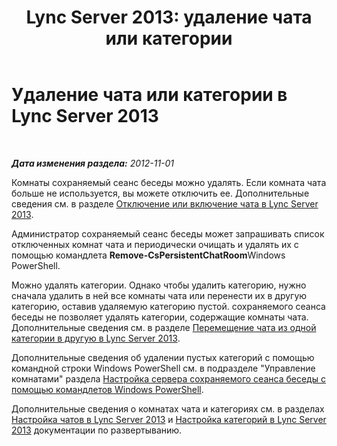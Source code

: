 ﻿---
title: 'Lync Server 2013: удаление чата или категории'
TOCTitle: Удаление чата или категории
ms:assetid: adccb869-0015-4eba-ac73-718bac7843b5
ms:mtpsurl: https://technet.microsoft.com/ru-ru/library/JJ215881(v=OCS.15)
ms:contentKeyID: 49310857
ms.date: 05/19/2016
mtps_version: v=OCS.15
ms.translationtype: HT
---

# Удаление чата или категории в Lync Server 2013

 

_**Дата изменения раздела:** 2012-11-01_

Комнаты сохраняемый сеанс беседы можно удалять. Если комната чата больше не используется, вы можете отключить ее. Дополнительные сведения см. в разделе [Отключение или включение чата в Lync Server 2013](lync-server-2013-disabling-or-enabling-a-chat-room.md).

Администратор сохраняемый сеанс беседы может запрашивать список отключенных комнат чата и периодически очищать и удалять их с помощью командлета **Remove-CsPersistentChatRoom**Windows PowerShell.

Можно удалять категории. Однако чтобы удалить категорию, нужно сначала удалить в ней все комнаты чата или перенести их в другую категорию, оставив удаляемую категорию пустой. сохраняемого сеанса беседы не позволяет удалять категории, содержащие комнаты чата. Дополнительные сведения см. в разделе [Перемещение чата из одной категории в другую в Lync Server 2013](lync-server-2013-moving-a-chat-room-from-one-category-to-another.md).

Дополнительные сведения об удалении пустых категорий с помощью командной строки Windows PowerShell см. в подразделе "Управление комнатами" раздела [Настройка сервера сохраняемого сеанса беседы с помощью командлетов Windows PowerShell](configuring-persistent-chat-server-by-using-windows-powershell-cmdlets.md).

Дополнительные сведения о комнатах чата и категориях см. в разделах [Настройка чатов в Lync Server 2013](lync-server-2013-configure-rooms.md) и [Настройка категорий в Lync Server 2013](lync-server-2013-configure-categories.md) документации по развертыванию.

